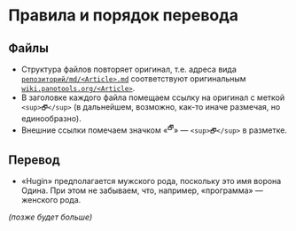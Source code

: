 # Правила и порядок перевода

## Файлы

* Структура файлов повторяет оригинал, т.е. адреса вида [`репозиторий/md/<Article>.md`](md/) соответствуют оригинальным [`wiki.panotools.org/<Article>`](https://wiki.panotools.org/).
* В заголовке каждого файла помещаем ссылку на оригинал с меткой `<sup>🗗</sup>` (в дальнейшем, возможно, как-то иначе размечая, но единообразно).
* Внешние ссылки помечаем значком «<sup>🗗</sup>» — `<sup>🗗</sup>` в разметке.

## Перевод

* «Hugin» предполагается мужского рода, поскольку это имя ворона Одина. При этом не забываем, что, например, «программа» — женского рода.

_(позже будет больше)_
